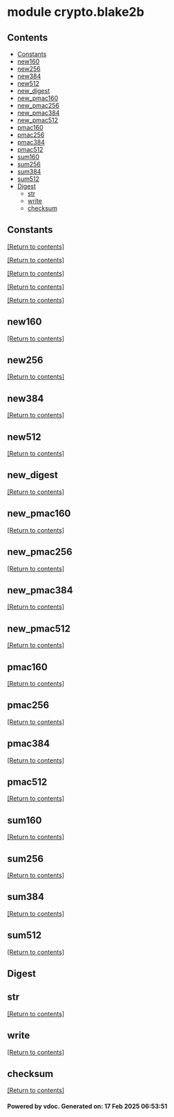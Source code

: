 # module crypto.blake2b


## Contents
- [Constants](#Constants)
- [new160](#new160)
- [new256](#new256)
- [new384](#new384)
- [new512](#new512)
- [new_digest](#new_digest)
- [new_pmac160](#new_pmac160)
- [new_pmac256](#new_pmac256)
- [new_pmac384](#new_pmac384)
- [new_pmac512](#new_pmac512)
- [pmac160](#pmac160)
- [pmac256](#pmac256)
- [pmac384](#pmac384)
- [pmac512](#pmac512)
- [sum160](#sum160)
- [sum256](#sum256)
- [sum384](#sum384)
- [sum512](#sum512)
- [Digest](#Digest)
  - [str](#str)
  - [write](#write)
  - [checksum](#checksum)

## Constants
[[Return to contents]](#Contents)

[[Return to contents]](#Contents)

[[Return to contents]](#Contents)

[[Return to contents]](#Contents)

[[Return to contents]](#Contents)

## new160
[[Return to contents]](#Contents)

## new256
[[Return to contents]](#Contents)

## new384
[[Return to contents]](#Contents)

## new512
[[Return to contents]](#Contents)

## new_digest
[[Return to contents]](#Contents)

## new_pmac160
[[Return to contents]](#Contents)

## new_pmac256
[[Return to contents]](#Contents)

## new_pmac384
[[Return to contents]](#Contents)

## new_pmac512
[[Return to contents]](#Contents)

## pmac160
[[Return to contents]](#Contents)

## pmac256
[[Return to contents]](#Contents)

## pmac384
[[Return to contents]](#Contents)

## pmac512
[[Return to contents]](#Contents)

## sum160
[[Return to contents]](#Contents)

## sum256
[[Return to contents]](#Contents)

## sum384
[[Return to contents]](#Contents)

## sum512
[[Return to contents]](#Contents)

## Digest
## str
[[Return to contents]](#Contents)

## write
[[Return to contents]](#Contents)

## checksum
[[Return to contents]](#Contents)

#### Powered by vdoc. Generated on: 17 Feb 2025 06:53:51
